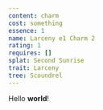 ```yaml
---
content: charm
cost: something
essence: 1
name: Larceny e1 Charm 2
rating: 1
requires: []
splat: Second Sunrise
trait: Larceny
tree: Scoundrel
---
```


Hello **world**!
